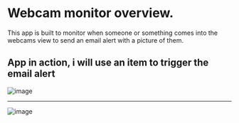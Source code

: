 # Webcam monitor overview.
<p>
This app is built to monitor when someone or something comes into the webcams view to send an email alert with a picture of them.

  
</p>


## App in action, i will use an item to trigger the email alert

![image](https://github.com/ali0999109/Webcam/assets/145396907/8374342b-f721-4680-be0f-413f864e75c4)


---------------------------------------------------------------------------------------

![image](https://github.com/ali0999109/Webcam/assets/145396907/3cb126ca-41ff-4cbd-a49b-a7d58a7d4068)


